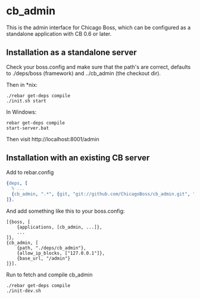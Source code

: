 cb_admin
=================

This is the admin interface for Chicago Boss, which can be configured as a standalone application with CB 0.6 or later.

Installation as a standalone server
-----------------------------------

Check your boss.config and make sure that the path's are correct, defaults to ./deps/boss (framework) and ../cb_admin (the checkout dir).

Then in *nix:

    ./rebar get-deps compile
    ./init.sh start

In Windows:
	
	rebar get-deps compile
	start-server.bat

Then visit http://localhost:8001/admin

Installation with an existing CB server
---------------------------------------

Add to rebar.config 
```erlang
{deps, [
  % ...
  {cb_admin, ".*", {git, "git://github.com/ChicagoBoss/cb_admin.git", "HEAD"}}
]}.
```

And add something like this to your boss.config:

    [{boss, [
        {applications, [cb_admin, ...]},
        ...
    ]},
    {cb_admin, [
        {path, "./deps/cb_admin"},
        {allow_ip_blocks, ["127.0.0.1"]},
        {base_url, "/admin"}
    ]}].

Run to fetch and compile cb_admin

```console
./rebar get-deps compile
./init-dev.sh
```

